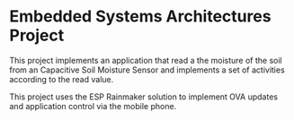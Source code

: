 # Embedded Systems Architectures Project
This project implements an application that read a the moisture of the soil from an Capacitive Soil Moisture Sensor and implements a set of activities according to the read value.

This project uses the ESP Rainmaker solution to implement OVA updates and application control via the mobile phone.
